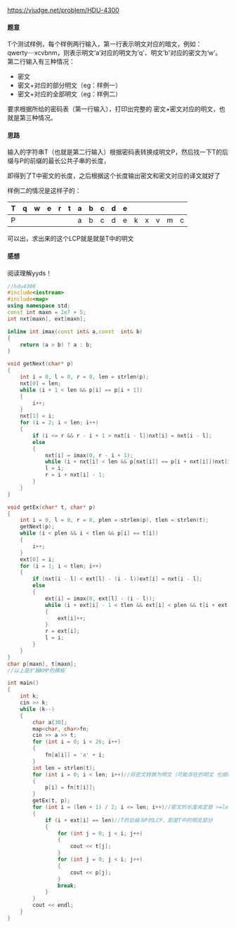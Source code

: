 https://vjudge.net/problem/HDU-4300

#### 题意

T个测试样例，每个样例两行输入，第一行表示明文对应的暗文，例如：qwerty····xcvbnm，则表示明文’a‘对应的明文为‘q'、明文’b'对应的密文为‘w’。
第二行输入有三种情况：
+ 密文
+ 密文+对应的部分明文（eg：样例一）
+ 密文+对应的全部明文（eg：样例二）

要求根据所给的密码表（第一行输入），打印出完整的 密文+密文对应的明文，也就是第三种情况。

#### 思路

输入的字符串T（也就是第二行输入）根据密码表转换成明文P，然后找一下T的后缀与P的前缀的最长公共子串的长度，

即得到了T中密文的长度，之后根据这个长度输出密文和密文对应的译文就好了

样例二的情况是这样子的：

| T    | q    | w    | e    | r    | t    | a    | b    | c    | d    | e    |      |      |      |      |      |
| ---- | ---- | ---- | ---- | ---- | ---- | ---- | ---- | ---- | ---- | ---- | ---- | ---- | ---- | ---- | ---- |
| P    |      |      |      |      |      | a    | b    | c    | d    | e    | k    | x    | v    | m    | c    |

可以出，求出来的这个LCP就是就是T中的明文

#### 感想

阅读理解yyds！

```C++
//hdu4300
#include<iostream>
#include<map>
using namespace std;
const int maxn = 2e7 + 5;
int nxt[maxn], ext[maxn];

inline int imax(const int& a,const  int& b)
{
	return (a > b) ? a : b;
}

void getNext(char* p)
{
	int i = 0, l = 0, r = 0, len = strlen(p);
	nxt[0] = len;
	while (i + 1 < len && p[i] == p[i + 1])
	{
		i++;
	}
	nxt[1] = i;
	for (i = 2; i < len; i++)
	{
		if (i <= r && r - i + 1 > nxt[i - l])nxt[i] = nxt[i - l];
		else
		{
			nxt[i] = imax(0, r - i + 1);
			while (i + nxt[i] < len && p[nxt[i]] == p[i + nxt[i]])nxt[i]++;
			l = i;
			r = i + nxt[i] - 1;
		}
	}
}

void getEx(char* t, char* p)
{
	int i = 0, l = 0, r = 0, plen = strlen(p), tlen = strlen(t);
	getNext(p);
	while (i < plen && i < tlen && p[i] == t[i])
	{
		i++;
	}
	ext[0] = i;
	for (i = 1; i < tlen; i++)
	{
		if (nxt[i - l] < ext[l] - (i - l))ext[i] = nxt[i - l];
		else
		{
			ext[i] = imax(0, ext[l] - (i - l));
			while (i + ext[i] - 1 < tlen && ext[i] < plen && t[i + ext[i]] == p[ext[i]])
			{
				ext[i]++;
			}
			r = ext[i];
			l = i;
		}
	}
}
char p[maxn], t[maxn];
//以上是扩展KMP的模板

int main()
{
	int k;
	cin >> k;
	while (k--)
	{
		char a[30];
		map<char, char>fn;
		cin >> a >> t;
		for (int i = 0; i < 26; i++)
		{
			fn[a[i]] = 'a' + i;
		}
		int len = strlen(t);
		for (int i = 0; i < len; i++)//将密文转换为明文（可能存在的明文 也顺便翻译了，但无需理会）
		{
			p[i] = fn[t[i]];
		}
		getEx(t, p);
		for (int i = (len + 1) / 2; i <= len; i++)//密文的长度肯定是 >=len/2（这里是个小优化，可以忽略，从0开始）
		{
			if (i + ext[i] == len)//T的后缀与P的LCP，即是T中的明文部分
			{
				for (int j = 0; j < i; j++)
				{
					cout << t[j];
				}
				for (int j = 0; j < i; j++)
				{
					cout << p[j];
				}
				break;
			}
		}
		cout << endl;
	}
}
```
